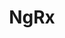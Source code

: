 ---
git: https://github.com/ngrx/platform
guide: https://github.com/ngrx/platform/blob/wip/automate-ghpages-deploy/projects/ngrx.io/src/assets/images/badge.svg
logohandle: ngrxio
sort: ngrx
title: NgRx
website: https://ngrx.io/
---